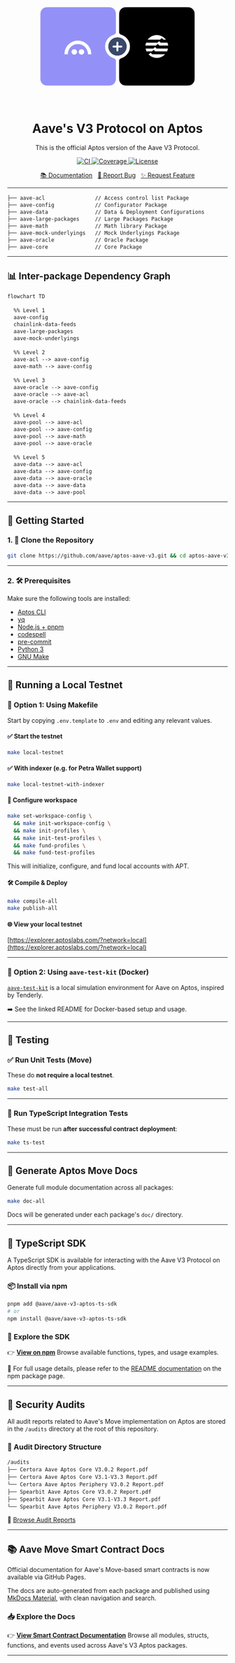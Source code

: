 <div align="center">
    <a href="https://aptos.aave.com/">
      <img src="./assets/logo.png" alt="Logo" style="transform: scale(0.7);">
    </a>
    <h1 align="center">Aave's V3 Protocol on Aptos</h1>
    <p align="center">
        This is the official Aptos version of the Aave V3 Protocol.
    </p>
    <p align="center">
        <a href="https://github.com/aave/aptos-aave-v3/actions/workflows/unit_tests.yml">
            <img src="https://github.com/aave/aptos-aave-v3/actions/workflows/unit_tests.yml/badge.svg" alt="CI">
        </a>
        <a href="https://codecov.io/gh/aave/aptos-aave-v3">
          <img src="https://codecov.io/gh/aave/aptos-aave-v3/graph/badge.svg?token=OSHPA0N2BQ" alt="Coverage"/>
        </a>
        <a href="https://github.com/aave/aptos-aave-v3/blob/main/LICENSE">
          <img src="https://img.shields.io/badge/license-MIT-007EC7.svg" alt="License"/>
        </a>
    </p>
    <p align="center">
        <a href="https://aave.com/docs">📚 Documentation</a>
        <span>&nbsp;</span>
        <a href="https://github.com/aave/aptos-aave-v3/issues/new?labels=bug&template=bug-report---.md">🐛 Report Bug</a>
        <span>&nbsp;</span>
        <a href="https://github.com/aave/aptos-aave-v3/issues/new?labels=enhancement&template=feature-request---.md">✨ Request Feature</a>
    </p>
</div>

---

```bash=
├── aave-acl                // Access control list Package
├── aave-config             // Configurator Package
├── aave-data               // Data & Deployment Configurations
├── aave-large-packages     // Large Packages Package
├── aave-math               // Math library Package
├── aave-mock-underlyings   // Mock Underlyings Package
├── aave-oracle             // Oracle Package
├── aave-core               // Core Package
```

---

## 📊 Inter-package Dependency Graph

```mermaid
flowchart TD

  %% Level 1
  aave-config
  chainlink-data-feeds
  aave-large-packages
  aave-mock-underlyings

  %% Level 2
  aave-acl --> aave-config
  aave-math --> aave-config

  %% Level 3
  aave-oracle --> aave-config
  aave-oracle --> aave-acl
  aave-oracle --> chainlink-data-feeds

  %% Level 4
  aave-pool --> aave-acl
  aave-pool --> aave-config
  aave-pool --> aave-math
  aave-pool --> aave-oracle

  %% Level 5
  aave-data --> aave-acl
  aave-data --> aave-config
  aave-data --> aave-oracle
  aave-data --> aave-data
  aave-data --> aave-pool
```

---

## 🚀 Getting Started

### 1. 🧩 Clone the Repository

```bash
git clone https://github.com/aave/aptos-aave-v3.git && cd aptos-aave-v3
```

---

### 2. 🛠️ Prerequisites

Make sure the following tools are installed:

- [Aptos CLI](https://aptos.dev/tools/aptos-cli/)
- [yq](https://github.com/mikefarah/yq)
- [Node.js + pnpm](https://pnpm.io/installation)
- [codespell](https://pypi.org/project/codespell/)
- [pre-commit](https://pre-commit.com/#install)
- [Python 3](https://www.python.org/downloads/)
- [GNU Make](https://www.gnu.org/software/make/)

---

## 🧪 Running a Local Testnet

### 🧰 Option 1: Using Makefile

Start by copying `.env.template` to `.env` and editing any relevant values.

#### ✅ Start the testnet

```bash
make local-testnet
```

#### ✅ With indexer (e.g. for Petra Wallet support)

```bash
make local-testnet-with-indexer
```

#### 🔧 Configure workspace

```bash
make set-workspace-config \
  && make init-workspace-config \
  && make init-profiles \
  && make init-test-profiles \
  && make fund-profiles \
  && make fund-test-profiles
```

This will initialize, configure, and fund local accounts with APT.

#### 🛠️ Compile & Deploy

```bash
make compile-all
make publish-all
```

#### 🌐 View your local testnet

[https://explorer.aptoslabs.com/?network=local](https://explorer.aptoslabs.com/?network=local)

---

### 🐳 Option 2: Using `aave-test-kit` (Docker)

[`aave-test-kit`](aave-test-kit/README.md) is a local simulation environment for Aave on Aptos, inspired by Tenderly.

➡️ See the linked README for Docker-based setup and usage.

---

## 🧪 Testing

### ✅ Run Unit Tests (Move)

These do **not require a local testnet**.

```bash
make test-all
```

---

### 🔬 Run TypeScript Integration Tests

These must be run **after successful contract deployment**:

```bash
make ts-test
```

---

## 📝 Generate Aptos Move Docs

Generate full module documentation across all packages:

```bash
make doc-all
```

Docs will be generated under each package's `doc/` directory.

---

## 🧰 TypeScript SDK

A TypeScript SDK is available for interacting with the Aave V3 Protocol on Aptos directly from your applications.

### 📦 Install via npm

```bash
pnpm add @aave/aave-v3-aptos-ts-sdk
# or
npm install @aave/aave-v3-aptos-ts-sdk
```

### 📘 Explore the SDK

👉 **[View on npm](https://www.npmjs.com/package/@aave/aave-v3-aptos-ts-sdk)**
Browse available functions, types, and usage examples.

📖 For full usage details, please refer to the [README documentation](https://www.npmjs.com/package/@aave/aave-v3-aptos-ts-sdk#readme) on the npm package page.

---

## 🔐 Security Audits

All audit reports related to Aave's Move implementation on Aptos are stored in the `/audits` directory at the root of this repository.

### 📁 Audit Directory Structure

```bash
/audits
├── Certora Aave Aptos Core V3.0.2 Report.pdf
├── Certora Aave Aptos Core V3.1-V3.3 Report.pdf
└── Certora Aave Aptos Periphery V3.0.2 Report.pdf
├── Spearbit Aave Aptos Core V3.0.2 Report.pdf
├── Spearbit Aave Aptos Core V3.1-V3.3 Report.pdf
└── Spearbit Aave Aptos Periphery V3.0.2 Report.pdf
```

📂 [Browse Audit Reports](/audits)

---

## 📚 Aave Move Smart Contract Docs

Official documentation for Aave's Move-based smart contracts is now available via GitHub Pages.

The docs are auto-generated from each package and published using [MkDocs Material](https://squidfunk.github.io/mkdocs-material/), with clean navigation and search.

### 📥 Explore the Docs

👉 **[View Smart Contract Documentation](https://aave.github.io/aptos-aave-v3)**
Browse all modules, structs, functions, and events used across Aave's V3 Aptos packages.

---
